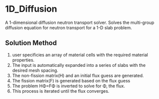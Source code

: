 # 1D_Diffusion
A 1-dimensional diffusion neutron transport solver. Solves the multi-group diffusion equation for neutron transport for a 1-D slab problem. 
## Solution Method
1. user specificies an array of material cells with the required material properties. 
1. The input is automatically expanded into a series of slabs with the desired mesh spacing.
1. The non-fission matrix(H) and an initial flux guess are generated.
1. The fission matrix(F) is generated based on the flux guess
1. The problem HΦ=FΦ is inverted to solve for Φ, the flux. 
1. This process is iterated until the flux converges.

